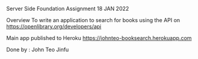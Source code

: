 Server Side Foundation Assignment
18 JAN 2022

Overview
To write an application to search for books using the API on
https://openlibrary.org/developers/api


Main app published to Heroku
https://johnteo-booksearch.herokuapp.com

Done by : John Teo Jinfu
